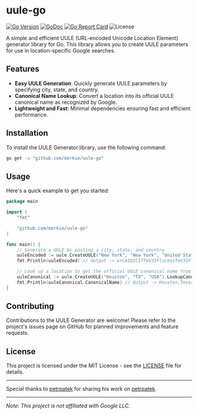 # uule-go

[![Go Version](https://img.shields.io/badge/Go-1.21.3-blue)](https://golang.org)
[![GoDoc](https://pkg.go.dev/badge/github.com/merkie/uule-go.svg)](https://pkg.go.dev/github.com/merkie/uule-go)
[![Go Report Card](https://goreportcard.com/badge/github.com/merkie/uule-go)](https://goreportcard.com/report/github.com/merkie/uule-go)
![License](https://img.shields.io/badge/license-MIT-green)

A simple and efficient UULE (URL-encoded Unicode Location Element) generator library for Go. This library allows you to create UULE parameters for use in location-specific Google searches.

## Features

- **Easy UULE Generation**: Quickly generate UULE parameters by specifying city, state, and country.
- **Canonical Name Lookup**: Convert a location into its official UULE canonical name as recognized by Google.
- **Lightweight and Fast**: Minimal dependencies ensuring fast and efficient performance.

## Installation

To install the UULE Generator library, use the following command:

```bash
go get -u "github.com/merkie/uule-go"
```

## Usage

Here's a quick example to get you started:

```go
package main

import (
	"fmt"

	"github.com/merkie/uule-go"
)

func main() {
	// Generate a UULE by passing a city, state, and country
	uuleEncoded := uule.CreateUULE("New York", "New York", "United States").Encode()
	fmt.Println(uuleEncoded) // Output -> w+CAIQICIfTmV3IFlvcmssTmV3IFlvcmssVW5pdGVkIFN0YXRlcw==

	// Look up a location to get the official UULE canonical name from Google
	uuleCanonical := uule.CreateUULE("Houston", "TX", "USA").LookupCanonicalName()
	fmt.Println(uuleCanonical.CanonicalName) // Output -> Houston,Texas,United States
}
```

## Contributing

Contributions to the UULE Generator are welcome! Please refer to the project's issues page on GitHub for planned improvements and feature requests.

## License

This project is licensed under the MIT License - see the [LICENSE](LICENSE) file for details.

---

Special thanks to [petrpatek](https://github.com/petrpatek) for sharing his work on [petrpatek](https://github.com/petrpatek/create-uule).

---

*Note: This project is not affiliated with Google LLC.*

